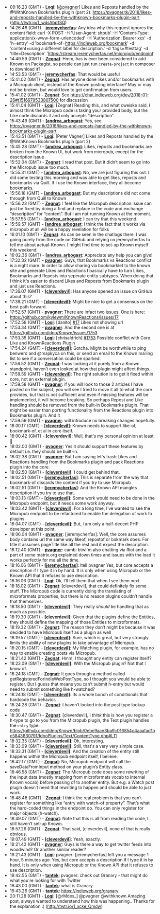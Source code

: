 * <a id="09:16.23">09:16.23 (GMT)</a> - __[Loqi](https://github.com/Loqi)__: [<a href="https://twitter.com/pvagner">@pvagner</a>] Likes and Reposts handled by the @WithKnown Bookmarks plugin (part 2): https://pvagner.tk/2018/likes-and-reposts-handled-by-the-withknown-bookmarks-plugin-part (http://twtr.io/1_wdsAbp1SQ)
* <a id="14:26.48">14:26.48 (GMT)</a> - __[jeremycherfas](https://github.com/jeremycherfas)__: Any idea why this request ignores the content field: curl -X POST -H 'User-Agent: shpub' -H 'Content-Type: application/x-www-form-urlencoded' -H 'Authorization: Bearer xxx' -d 'h=entry' -d 'bookmark-of=https://indieweb.org/bookmark' -d 'content=using a different label for description.' -d 'tags=#testtag' -d 'title=Description' 'https://stream.jeremycherfas.net/micropub/endpoint'
* <a id="14:49.59">14:49.59 (GMT)</a> - __[Zegnat](https://github.com/Zegnat)__: Hmm, has is ever been considered to add Known on Packagist, so people can just run `create-project` in composer to download it?
* <a id="14:53.53">14:53.53 (GMT)</a> - __[jeremycherfas](https://github.com/jeremycherfas)__: That would be useful
* <a id="15:41.02">15:41.02 (GMT)</a> - __[Zegnat](https://github.com/Zegnat)__: Has anyone done likes and/or bookmarks with a Micropub client, instead of the Known posting interface? May or may not be broken, but would love to get confirmation from users.
* <a id="15:41.02">15:41.02 (GMT)</a> - __[Zegnat](https://github.com/Zegnat)__: See https://chat.indieweb.org/dev/2018-01-26#t1516979533807500 for discussion
* <a id="15:41.04">15:41.04 (GMT)</a> - __[Loqi](https://github.com/Loqi)__: [Zegnat] Reading this, and what cweiske said, I almost think the Micropub code is taking your provided body, but the Like code discards it and only accepts “description”.
* <a id="15:43.49">15:43.49 (GMT)</a> - __[[andrea_arbogast](https://github.com/[andrea_arbogast)__: Yes, see https://pvagner.tk/2018/likes-and-reposts-handled-by-the-withknown-bookmarks-plugin-part
* <a id="15:43.51">15:43.51 (GMT)</a> - __[Loqi](https://github.com/Loqi)__: [Peter Vágner] Likes and Reposts handled by the @WithKnown Bookmarks plugin (part 2)
* <a id="15:45.28">15:45.28 (GMT)</a> - __[[andrea_arbogast](https://github.com/[andrea_arbogast)__: Likes, reposts and bookmarks are broken from the Known UI, but work from micropub, except for the description issue
* <a id="15:52.04">15:52.04 (GMT)</a> - __[Zegnat](https://github.com/Zegnat)__: I read that post. But it didn’t seem to go into the Micropub issue too much.
* <a id="15:55.31">15:55.31 (GMT)</a> - __[[andrea_arbogast](https://github.com/[andrea_arbogast)__: No, we are just figuring this out. I did some testing this morning and was able to get likes, reposts and bookmarks via Quill. If I use the Known interface, they all become bookmarks.
* <a id="15:56.18">15:56.18 (GMT)</a> - __[[andrea_arbogast](https://github.com/[andrea_arbogast)__: But my descriptions did not come through from Quill to Known
* <a id="15:56.23">15:56.23 (GMT)</a> - __[Zegnat](https://github.com/Zegnat)__: I feel like the Micropub description issue can just be fixed by doing a find and replace in the code and exchange “description” for “content”. But I am not running Known at the moment.
* <a id="15:57.55">15:57.55 (GMT)</a> - __[[andrea_arbogast](https://github.com/[andrea_arbogast)__: I can try that this weekend.
* <a id="15:59.57">15:59.57 (GMT)</a> - __[[andrea_arbogast](https://github.com/[andrea_arbogast)__: I think the fact that it works via micropub at all will be a happy revelation for folks
* <a id="16:01.10">16:01.10 (GMT)</a> - __[Zegnat](https://github.com/Zegnat)__: As can be seen in the chatlogs there, I was going purely from the code on GitHub and relying on jeremycherfas to tell me about actual-Known. I might find time to set-up Known myself this weekend.
* <a id="16:02.36">16:02.36 (GMT)</a> - __[[andrea_arbogast](https://github.com/[andrea_arbogast)__: Appreciate any help you can give!
* <a id="17:32.32">17:32.32 (GMT)</a> - __[pvagner](https://github.com/pvagner)__: Guys, that Bookmarks vs Reactions conflict is a night mare. In order to allow sharing via bookmarklet to the known site and generate Likes and Reactions I basically have to turn Likes, Bookmarks and Reposts into seperate entity subtypes. When doing that I think it's easier to discard Likes and Reposts from Bookmarks plugin and just use Reactions.
* <a id="17:36.07">17:36.07 (GMT)</a> - __[[cleverdevil]](https://github.com/[cleverdevil])__: Has anyone opened an issue on GitHub about this?
* <a id="17:36.21">17:36.21 (GMT)</a> - __[[cleverdevil]](https://github.com/[cleverdevil])__: Might be nice to get a consensus on the best path forward.
* <a id="17:52.57">17:52.57 (GMT)</a> - __[pvagner](https://github.com/pvagner)__: There are infact two issues. One is here: https://github.com/kylewm/KnownReactions/issues/17
* <a id="17:52.58">17:52.58 (GMT)</a> - __[Loqi](https://github.com/Loqi)__: [danito] <a href="https://github.com/idno/Known/issues/17">#17</a> Likes not showing url
* <a id="17:53.34">17:53.34 (GMT)</a> - __[pvagner](https://github.com/pvagner)__: And the second one is at https://github.com/idno/Known/issues/1753
* <a id="17:53.35">17:53.35 (GMT)</a> - __[Loqi](https://github.com/Loqi)__: [chrisaldrich] <a href="https://github.com/idno/Known/issues/1753">#1753</a> Possible conflict with Core Like and KnownReactions Plugin
* <a id="17:54.24">17:54.24 (GMT)</a> - __[[cleverdevil]](https://github.com/[cleverdevil])__: Gotcha. Might be worthwhile to ping benwerd and @mapkyca on this, or send an email to the Known mailing list to see if a conversation could be sparked.
* <a id="17:56.52">17:56.52 (GMT)</a> - __[Zegnat](https://github.com/Zegnat)__: I was looking at it purely from a Known standpoint, haven’t even looked at how that plugin might affect things.
* <a id="17:58.59">17:58.59 (GMT)</a> - __[[cleverdevil]](https://github.com/[cleverdevil])__: The right solution is to get it fixed within core, not an external plugin.
* <a id="17:59.58">17:59.58 (GMT)</a> - __[pvagner](https://github.com/pvagner)__: if you will look to those 2 articles I have posted on the subject, you will see I tried to move it all to  what the core provides, but that is not sufficient and even if missing features will be implemented, it will become breaking. So perhaps Repost and Like handling should be removed from the built-in Bookmarks plugin. That might be easier than porting functionality from the Reactions plugin into Bookmarks plugin. And it
* <a id="17:59.59">17:59.59 (GMT)</a> - __[pvagner](https://github.com/pvagner)__: will introduce no breaking changes hopefully.
* <a id="18:00.17">18:00.17 (GMT)</a> - __[[cleverdevil]](https://github.com/[cleverdevil])__: Known needs to support like-of, bookmark-of, et al in core itself.
* <a id="18:00.42">18:00.42 (GMT)</a> - __[[cleverdevil]](https://github.com/[cleverdevil])__: Well, that's my personal opinion at least 🙂
* <a id="18:02.00">18:02.00 (GMT)</a> - __[pvagner](https://github.com/pvagner)__: Yes it should support these features by default i.e. they should be built-in.
* <a id="18:02.38">18:02.38 (GMT)</a> - __[pvagner](https://github.com/pvagner)__: But I am saying let's trash Likes and Reactions handling from the Bookmarks plugin and pack Reactions plugin into the core.
* <a id="18:02.50">18:02.50 (GMT)</a> - __[[cleverdevil]](https://github.com/[cleverdevil])__: I could get behind that.
* <a id="18:02.51">18:02.51 (GMT)</a> - __[[jeremycherfas]](https://github.com/[jeremycherfas])__: This is separate from the way that bookmark-of discards the content if you try to use Micropub
* <a id="18:02.51">18:02.51 (GMT)</a> - __[[jeremycherfas]](https://github.com/[jeremycherfas])__: And the Known API mangles description if you try to use that.
* <a id="18:03.13">18:03.13 (GMT)</a> - __[[cleverdevil]](https://github.com/[cleverdevil])__: Some work would need to be done in the Micropub endpoint, but it needs some work anyway.
* <a id="18:03.42">18:03.42 (GMT)</a> - __[[cleverdevil]](https://github.com/[cleverdevil])__: For a long time, I've wanted to see the Micropub endpoint to be refactored to enable the delegation of work to plugins.
* <a id="18:04.07">18:04.07 (GMT)</a> - __[[cleverdevil]](https://github.com/[cleverdevil])__: But, I am only a half-decent PHP developer at this point.
* <a id="18:06.04">18:06.04 (GMT)</a> - __[pvagner](https://github.com/pvagner)__: [jeremycherfas]: Well, the core assumes body contains url the same way likeof, repostof or bokmark does. For title it assumes pageTitle like all the rest and it expect the description.
* <a id="18:12.40">18:12.40 (GMT)</a> - __[pvagner](https://github.com/pvagner)__: camb: btwI'm also chatting via Riot and a part of some matrix.org explained down times and issues with the load it works perfectly for me all the time.
* <a id="18:16.06">18:16.06 (GMT)</a> - __[[jeremycherfas]](https://github.com/[jeremycherfas])__: !tell pvagner Yes, but core accepts a description if I type it in by hand. It is only when using Micropub or the Known API that it refuses to use description.
* <a id="18:16.06">18:16.06 (GMT)</a> - __[Loqi](https://github.com/Loqi)__: Ok, I'll tell them that when I see them next
* <a id="18:18.02">18:18.02 (GMT)</a> - __[Zegnat](https://github.com/Zegnat)__: [cleverdevil], that could definitely fix some stuff. The Micropub code is currently doing the translating of microformats properties, but there is no reason plugins couldn’t handle that themselves.
* <a id="18:18.50">18:18.50 (GMT)</a> - __[[cleverdevil]](https://github.com/[cleverdevil])__: They really *should* be handling that as much as possible.
* <a id="18:19.30">18:19.30 (GMT)</a> - __[[cleverdevil]](https://github.com/[cleverdevil])__: Given that the plugins define the Entities, they should define the mapping of those Entities to microformats.
* <a id="18:19.32">18:19.32 (GMT)</a> - __[Zegnat](https://github.com/Zegnat)__: The reason they don’t might be because it was decided to have Micropub itself as a plugin as well
* <a id="18:19.57">18:19.57 (GMT)</a> - __[[cleverdevil]](https://github.com/[cleverdevil])__: Sure, which is great, but very strongly limits the ability of new plugins to take advantage of Micropub.
* <a id="18:20.15">18:20.15 (GMT)</a> - __[[cleverdevil]](https://github.com/[cleverdevil])__: My Watching plugin, for example, has no way to enable creating posts via Micropub.
* <a id="18:21.42">18:21.42 (GMT)</a> - __[Zegnat](https://github.com/Zegnat)__: Hmm, I thought any entity can register itself?
* <a id="18:23.09">18:23.09 (GMT)</a> - __[[cleverdevil]](https://github.com/[cleverdevil])__: With the Micropub plugin? Not that I know of.
* <a id="18:24.18">18:24.18 (GMT)</a> - __[Zegnat](https://github.com/Zegnat)__: It goes through a method called getRegisteredForIndieWebPostType, so I thought you would be able to register. But I guess that means you can’t submit h-entry but would need to submit something like h-watched?
* <a id="18:24.18">18:24.18 (GMT)</a> - __[[cleverdevil]](https://github.com/[cleverdevil])__: Its a whole bunch of conditionals that hardcode the behavior.
* <a id="18:24.28">18:24.28 (GMT)</a> - __[Zegnat](https://github.com/Zegnat)__: I haven’t looked into the post type lookup code
* <a id="18:30.47">18:30.47 (GMT)</a> - __[Zegnat](https://github.com/Zegnat)__: [cleverdevil], I *think* this is how you register a h-type to go to you from the Micropub plugin, the Text plugin handles the `entry` type: https://github.com/idno/Known/blob/0ebe9aae3ba9c016854c4aaafad1bc5843830791/IdnoPlugins/Text/ContentType.php#L11
* <a id="18:32.35">18:32.35 (GMT)</a> - __[[cleverdevil]](https://github.com/[cleverdevil])__: Oh, interesting.
* <a id="18:33.09">18:33.09 (GMT)</a> - __[[cleverdevil]](https://github.com/[cleverdevil])__: Still, that's a very very simple case.
* <a id="18:33.31">18:33.31 (GMT)</a> - __[[cleverdevil]](https://github.com/[cleverdevil])__: And the creation of the entity still happens within the Micropub endpoint itself, I believe.
* <a id="18:42.17">18:42.17 (GMT)</a> - __[Zegnat](https://github.com/Zegnat)__: No, Micropub endpoint will call the saveDataFromInput method on your plugin’s Entity class.
* <a id="18:46.58">18:46.58 (GMT)</a> - __[Zegnat](https://github.com/Zegnat)__: The Micropub code does some rewriting of the input data (mostly mapping from microformats vocab to internal Known vocab) before passing of to another entity. But e.g. a Watch post plugin doesn’t need that rewriting to happen and should be able to just work.
* <a id="18:48.46">18:48.46 (GMT)</a> - __[Zegnat](https://github.com/Zegnat)__: I think the real problem is that you can’t register for something like “entry with watch-of property”. That’s what the hard-coded things in the endpoint do. You can only register for major objects (h-watch).
* <a id="18:49.07">18:49.07 (GMT)</a> - __[Zegnat](https://github.com/Zegnat)__: Note that this is all from reading the code, I still haven’t set-up Known.
* <a id="18:57.26">18:57.26 (GMT)</a> - __[Zegnat](https://github.com/Zegnat)__: That said, [cleverdevil], none of that is really obvious.
* <a id="19:07.49">19:07.49 (GMT)</a> - __[[cleverdevil]](https://github.com/[cleverdevil])__: Yeah, exactly.
* <a id="19:21.43">19:21.43 (GMT)</a> - __[pvagner](https://github.com/pvagner)__: Guys is there a way to get twitter feeds into woodwind? Or another similar reader?
* <a id="19:21.43">19:21.43 (GMT)</a> - __[Loqi](https://github.com/Loqi)__: pvagner: [jeremycherfas] left you a message 1 hour, 5 minutes ago: Yes, but core accepts a description if I type it in by hand. It is only when using Micropub or the Known API that it refuses to use description.
* <a id="19:42.55">19:42.55 (GMT)</a> - __[tantek](https://github.com/tantek)__: pvagner: check out Granary - that might do what you're looking for with Twitter
* <a id="19:43.00">19:43.00 (GMT)</a> - __[tantek](https://github.com/tantek)__: what is Granary
* <a id="19:43.26">19:43.26 (GMT)</a> - __[tantek](https://github.com/tantek)__: https://indieweb.org/granary
* <a id="20:11.28">20:11.28 (GMT)</a> - __[Loqi](https://github.com/Loqi)__: [@rMdes_] @pvagner @withknown Amazing post, always wanted to understand how this was happening.. Thanks for the explanation :) (http://twtr.io/1_xcke_Qmdw)
